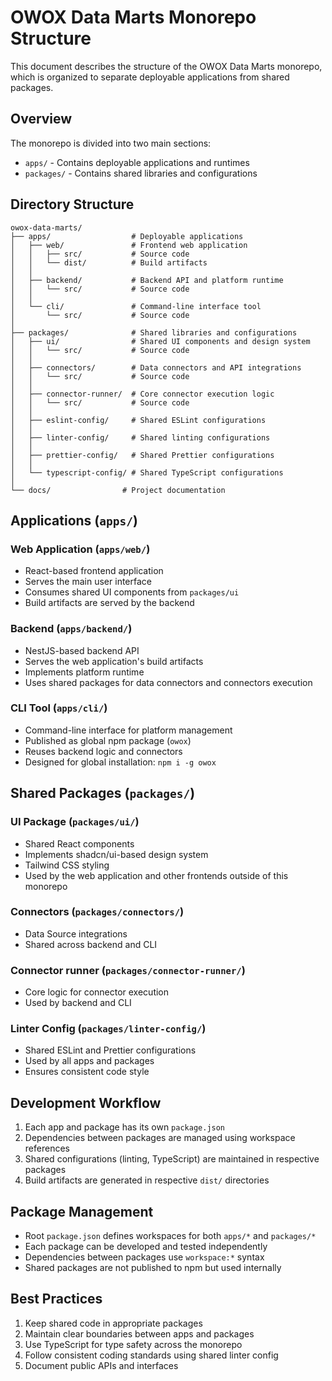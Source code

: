 # OWOX Data Marts Monorepo Structure

This document describes the structure of the OWOX Data Marts monorepo, which is organized to separate deployable applications from shared packages.

## Overview

The monorepo is divided into two main sections:

- `apps/` - Contains deployable applications and runtimes
- `packages/` - Contains shared libraries and configurations

## Directory Structure

```
owox-data-marts/
├── apps/                  # Deployable applications
│   ├── web/               # Frontend web application
│   │   ├── src/           # Source code
│   │   └── dist/          # Build artifacts
│   │
│   ├── backend/           # Backend API and platform runtime
│   │   └── src/           # Source code
│   │
│   └── cli/               # Command-line interface tool
│       └── src/           # Source code
│
├── packages/              # Shared libraries and configurations
│   ├── ui/                # Shared UI components and design system
│   │   └── src/           # Source code
│   │
│   ├── connectors/        # Data connectors and API integrations
│   │   └── src/           # Source code
│   │
│   ├── connector-runner/  # Core connector execution logic
│   │   └── src/           # Source code
│   │
│   ├── eslint-config/     # Shared ESLint configurations
│   │
│   ├── linter-config/     # Shared linting configurations
│   │
│   ├── prettier-config/   # Shared Prettier configurations
│   │
│   └── typescript-config/ # Shared TypeScript configurations
│
└── docs/                # Project documentation
```

## Applications (`apps/`)

### Web Application (`apps/web/`)

- React-based frontend application
- Serves the main user interface
- Consumes shared UI components from `packages/ui`
- Build artifacts are served by the backend

### Backend (`apps/backend/`)

- NestJS-based backend API
- Serves the web application's build artifacts
- Implements platform runtime
- Uses shared packages for data connectors and connectors execution

### CLI Tool (`apps/cli/`)

- Command-line interface for platform management
- Published as global npm package (`owox`)
- Reuses backend logic and connectors
- Designed for global installation: `npm i -g owox`

## Shared Packages (`packages/`)

### UI Package (`packages/ui/`)

- Shared React components
- Implements shadcn/ui-based design system
- Tailwind CSS styling
- Used by the web application and other frontends outside of this monorepo

### Connectors (`packages/connectors/`)

- Data Source integrations
- Shared across backend and CLI

### Connector runner (`packages/connector-runner/`)

- Core logic for connector execution
- Used by backend and CLI

### Linter Config (`packages/linter-config/`)

- Shared ESLint and Prettier configurations
- Used by all apps and packages
- Ensures consistent code style

## Development Workflow

1. Each app and package has its own `package.json`
2. Dependencies between packages are managed using workspace references
3. Shared configurations (linting, TypeScript) are maintained in respective packages
4. Build artifacts are generated in respective `dist/` directories

## Package Management

- Root `package.json` defines workspaces for both `apps/*` and `packages/*`
- Each package can be developed and tested independently
- Dependencies between packages use `workspace:*` syntax
- Shared packages are not published to npm but used internally

## Best Practices

1. Keep shared code in appropriate packages
2. Maintain clear boundaries between apps and packages
3. Use TypeScript for type safety across the monorepo
4. Follow consistent coding standards using shared linter config
5. Document public APIs and interfaces
